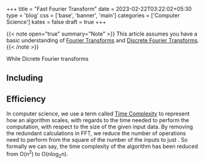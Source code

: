 +++
title = "Fast Fourier Transform"
date = 2023-02-22T03:22:02+05:30
type = 'blog'
css = ['base', 'banner', 'main']
categories = ['Computer Science']
katex = false
draft = true
+++

{{< note open="true" summary="Note" >}}
This article assumes you have a basic understanding of [Fourier Transforms](/blog/fourier-transform) and [Discrete Fourier Transforms](/blog/discrete-fourier-transform).
{{< /note >}}

While Dicrete Fourier transforms 

## Including

## Efficiency

In computer science, we use a term called [Time Complexity](wikipediapages) to represent how an algorithm scales, with regards to the time needed to perform the computation, with respect to the size of the given input data. By removing the redundant calculations in FFT, we reduce the number of operations need to perform from the square of the number of the inputs to just . So formally we can say, the time complexity of the algorithm has been reduced from <span class="mathin">O(n<sup>2</sup>)</span> to <span class="mathin">O(nlog<sub>2</sub>n)</span>.
